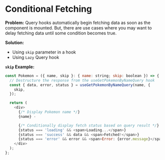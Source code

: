 # Conditional Fetching

**Problem:**
Query hooks automatically begin fetching data as soon as the component is mounted. But, there are use cases where you may want to delay fetching data until some condition becomes true.

**Solution:**

- Using `skip` parameter in a hook
- Using `Lazy` Query hook

**`skip` Example:**

```js
const Pokemon = ({ name, skip }: { name: string; skip: boolean }) => {
  // Destructure the response from the useGetPokemonByNameQuery hook
  const { data, error, status } = useGetPokemonByNameQuery(name, {
    skip,
  });

  return (
    <div>
      {/* Display Pokemon name */}
      {name} - 

      {/* Conditionally display fetch status based on query result */}
      {status === 'loading' && <span>Loading...</span>}
      {status === 'success' && data && <span>Fetched!</span>}
      {status === 'error' && error && <span>Error: {error.message}</span>}
    </div>
  );
};

```
